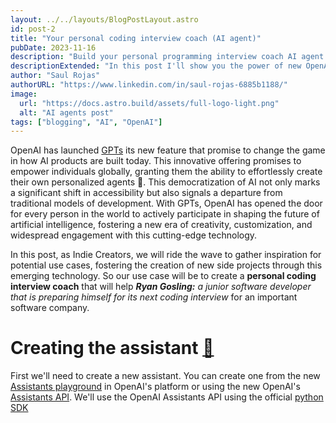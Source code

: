 ```yaml
---
layout: ../../layouts/BlogPostLayout.astro
id: post-2
title: "Your personal coding interview coach (AI agent)"
pubDate: 2023-11-16
description: "Build your personal programming interview coach AI agent with new OpenAI GPTs"
descriptionExtended: "In this post I'll show you the power of new OpenAI agents to build your own coding interview coach to prepare yourself to get a new job"
author: "Saul Rojas"
authorURL: "https://www.linkedin.com/in/saul-rojas-6885b1188/"
image:
  url: "https://docs.astro.build/assets/full-logo-light.png"
  alt: "AI agents post"
tags: ["blogging", "AI", "OpenAI"]
---
```


OpenAI has launched <a href="https://openai.com/blog/introducing-gpts" target="_blank">GPTs</a> its new feature that promise to change the game in how AI products are built today. This innovative offering promises to empower individuals globally, granting them the ability to effortlessly create their own personalized agents 🤖. This democratization of AI not only marks a significant shift in accessibility but also signals a departure from traditional models of development. With GPTs, OpenAI has opened the door for every person in the world to actively participate in shaping the future of artificial intelligence, fostering a new era of creativity, customization, and widespread engagement with this cutting-edge technology.

In this post, as Indie Creators, we will ride the wave to gather inspiration for potential use cases, fostering the creation of new side projects through this emerging technology. So our use case will be to create a **personal coding interview coach** that will help _**Ryan Gosling:** a junior software developer that is preparing himself for its next coding interview_ for an important software company.

<h1 id="creating-the-assistant">Creating the assistant <a href="#creating-the-assistant">🔗</a></h1>

First we'll need to create a new assistant. You can create one from the new [Assistants playground](https://platform.openai.com/playground?mode=assistant) in OpenAI's platform or using the new OpenAI's [Assistants API](https://platform.openai.com/docs/api-reference/assistants). We'll use the OpenAI Assistants API using the official [python SDK](https://github.com/openai/openai-python)
